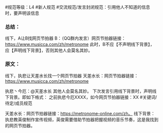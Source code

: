 #规范等级：L4 
#新人规范
#交流规范/发言封闭规范：引用他人不知道的信息时，要声明该信息 
### 总结： 
线下，A让B找网页节拍器
B：（QQ群内发言）网页节拍器链接：https://www.musicca.com/zh/metronome
此时，B不应【不声明线下背景】，应【声明线下背景】，否则其他人会莫名其妙。


### 原文：
线下，执悲让天差水长找一个网页节拍器
天差水长：网页节拍器链接：https://www.musicca.com/zh/metronome

执悲丶今厄：@天差水长 其他人会莫名其妙。
下次发言引用线下背景时，声明线下背景。即如下格式：
之前执悲今厄XXXX，如今网页节拍器链接：XX
#关键词/待定/成员规范

天差水长：网页节拍器链接：https://metronome-online.com/zh。
线下背景：执悲教英俊制作宣传视频，英俊需要借助节拍器把握视频的音乐节奏，这是我找到的网页节拍器。
